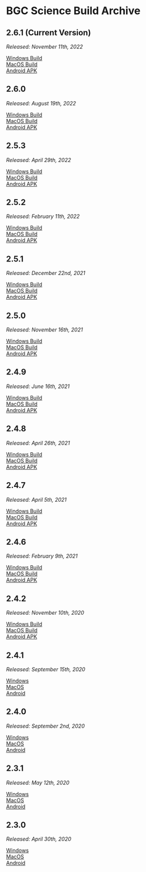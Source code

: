 # BGC Science Build Archive

## 2.6.1 (Current Version)

*Released: November 11th, 2022*

[Windows Build](https://bgcgamefiles.s3.us-east-2.amazonaws.com/PART/Builds/v2.6.1_ReleaseBuilds/BGCScience_2.6.1_22.11.21_WINx64.zip)  
[MacOS Build](https://bgcgamefiles.s3.us-east-2.amazonaws.com/PART/Builds/v2.6.1_ReleaseBuilds/BGCScience_2.6.1_22.11.21_MacOS.dmg)  
[Android APK](https://bgcgamefiles.s3.us-east-2.amazonaws.com/PART/Builds/v2.6.1_ReleaseBuilds/BGCScience_2.6.1_22.11.21_Android.apk)  

## 2.6.0

*Released: August 19th, 2022*

[Windows Build](https://bgcgamefiles.s3.us-east-2.amazonaws.com/PART/Builds/v2.6.0c/BGCScience_2.6.0_WINx64.zip)  
[MacOS Build](https://bgcgamefiles.s3.us-east-2.amazonaws.com/PART/Builds/v2.6.0c/BGCScience_2.6.0_MacOS.dmg)  
[Android APK](https://bgcgamefiles.s3.us-east-2.amazonaws.com/PART/Builds/v2.6.0c/BGCScience_2.6.0_Android.apk)  

## 2.5.3

*Released: April 29th, 2022*

[Windows Build](https://bgcgamefiles.s3.us-east-2.amazonaws.com/PART/Builds/v2.5.3/BGCScience_2.5.3_WINx64.zip)  
[MacOS Build](https://bgcgamefiles.s3.us-east-2.amazonaws.com/PART/Builds/v2.5.3/BGCScience_2.5.3_MacOS.dmg)  
[Android APK](https://bgcgamefiles.s3.us-east-2.amazonaws.com/PART/Builds/v2.5.3/BGCScience_2.5.3_Android.apk)  

## 2.5.2

*Released: February 11th, 2022*

[Windows Build](https://bgcgamefiles.s3.us-east-2.amazonaws.com/PART/Builds/v2.5.2/BGCScience_2.5.2_WINx64.zip)  
[MacOS Build](https://bgcgamefiles.s3.us-east-2.amazonaws.com/PART/Builds/v2.5.2/BGCScience_2.5.2_MacOS.dmg)  
[Android APK](https://bgcgamefiles.s3.us-east-2.amazonaws.com/PART/Builds/v2.5.2/BGCScience_2.5.2_Android.apk)  

## 2.5.1

*Released: December 22nd, 2021*

[Windows Build](https://bgcgamefiles.s3.us-east-2.amazonaws.com/PART/Builds/v2.5.1/BGCScience_2.5.1_WINx64.zip)  
[MacOS Build](https://bgcgamefiles.s3.us-east-2.amazonaws.com/PART/Builds/v2.5.1/BGCScience_2.5.1_MacOS.dmg)  
[Android APK](https://bgcgamefiles.s3.us-east-2.amazonaws.com/PART/Builds/v2.5.1/BGCScience_2.5.1_Android.apk)  

## 2.5.0

*Released: November 16th, 2021*

[Windows Build](https://bgcgamefiles.s3.us-east-2.amazonaws.com/PART/Builds/v2.5.0/BGCScience_2.5.0_WINx64.zip)  
[MacOS Build](https://bgcgamefiles.s3.us-east-2.amazonaws.com/PART/Builds/v2.5.0/BGCScience_2.5.0_MacOS.dmg)  
[Android APK](https://bgcgamefiles.s3.us-east-2.amazonaws.com/PART/Builds/v2.5.0/BGCScience_2.5.0_Android.apk)  

## 2.4.9

*Released: June 16th, 2021*

[Windows Build](https://bgcgamefiles.s3.us-east-2.amazonaws.com/PART/Builds/v2.4.9/BGCScience_2.4.9_WINx64.zip)  
[MacOS Build](https://bgcgamefiles.s3.us-east-2.amazonaws.com/PART/Builds/v2.4.9/BGCScience_2.4.9_MacOS.dmg)  
[Android APK](https://bgcgamefiles.s3.us-east-2.amazonaws.com/PART/Builds/v2.4.9/BGCScience_2.4.9_Android.apk)  

## 2.4.8

*Released: April 26th, 2021*

[Windows Build](https://bgcgamefiles.s3.us-east-2.amazonaws.com/PART/Builds/v2.4.8/BGCScience_2.4.8_WINx64.zip)  
[MacOS Build](https://bgcgamefiles.s3.us-east-2.amazonaws.com/PART/Builds/v2.4.8/BGCScience_2.4.8_MacOS.dmg)  
[Android APK](https://bgcgamefiles.s3.us-east-2.amazonaws.com/PART/Builds/v2.4.8/BGCScience_2.4.8_Android.apk)  

## 2.4.7

*Released: April 5th, 2021*

[Windows Build](https://bgcgamefiles.s3.us-east-2.amazonaws.com/PART/Builds/v2.4.7/BGCScience_2.4.7_WINx64.zip)  
[MacOS Build](https://bgcgamefiles.s3.us-east-2.amazonaws.com/PART/Builds/v2.4.7/BGCScience_2.4.7_MacOS.dmg)  
[Android APK](https://bgcgamefiles.s3.us-east-2.amazonaws.com/PART/Builds/v2.4.7/BGCScience_2.4.7_Android.apk)  

## 2.4.6

*Released: February 9th, 2021*

[Windows Build](https://bgcgamefiles.s3.us-east-2.amazonaws.com/PART/Builds/v2.4.6/BGCScience_2.4.6_WINx64.zip)  
[MacOS Build](https://bgcgamefiles.s3.us-east-2.amazonaws.com/PART/Builds/v2.4.6/BGCScience_2.4.6_MacOS.dmg)  
[Android APK](https://bgcgamefiles.s3.us-east-2.amazonaws.com/PART/Builds/v2.4.6/BGCScience_2.4.6_Android.apk)  

## 2.4.2

*Released: November 10th, 2020*

[Windows Build](https://bgcgamefiles.s3.us-east-2.amazonaws.com/PART/Builds/v2.4.2/BGCScience_2.4.2_WINx64.zip)  
[MacOS Build](https://bgcgamefiles.s3.us-east-2.amazonaws.com/PART/Builds/v2.4.2/BGCScience_2.4.2_MacOS.dmg)  
[Android APK](https://bgcgamefiles.s3.us-east-2.amazonaws.com/PART/Builds/v2.4.2/BGCScience_2.4.2_Android.apk)  

## 2.4.1

*Released: September 15th, 2020*

[Windows](https://bgcgamefiles.s3.us-east-2.amazonaws.com/PART/Builds/v2.4.1/BGCScience_2.4.1_WINx64.zip)  
[MacOS](https://bgcgamefiles.s3.us-east-2.amazonaws.com/PART/Builds/v2.4.1/BGCScience_2.4.1_MacOS.dmg)  
[Android](https://bgcgamefiles.s3.us-east-2.amazonaws.com/PART/Builds/v2.4.1/BGCScience_2.4.1_Android.apk)

## 2.4.0

*Released: September 2nd, 2020*

[Windows](https://bgcgamefiles.s3.us-east-2.amazonaws.com/PART/Builds/BGCScience_2.4.0_WINx64.zip)  
[MacOS](https://bgcgamefiles.s3.us-east-2.amazonaws.com/PART/Builds/BGCScience_2.4.0_MacOS.dmg)  
[Android](https://bgcgamefiles.s3.us-east-2.amazonaws.com/PART/Builds/BGCScience_2.4.0_Android.apk) 

## 2.3.1

*Released: May 12th, 2020*

[Windows](https://bgcgamefiles.s3.us-east-2.amazonaws.com/PART/Builds/BGCScience_2.3.1_WINx64.zip)  
[MacOS](https://bgcgamefiles.s3.us-east-2.amazonaws.com/PART/Builds/BGCScience_2.3.1_MacOS.dmg)  
[Android](https://bgcgamefiles.s3.us-east-2.amazonaws.com/PART/Builds/BGCScience_2.3.1_Android.apk)  

## 2.3.0

*Released: April 30th, 2020*

[Windows](https://bgcgamefiles.s3.us-east-2.amazonaws.com/PART/Builds/BGCScience_2.3.0_WINx64.zip)  
[MacOS](https://bgcgamefiles.s3.us-east-2.amazonaws.com/PART/Builds/BGCScience_2.3.0_MacOS.dmg)  
[Android](https://bgcgamefiles.s3.us-east-2.amazonaws.com/PART/Builds/BGCScience_2.3.0_Android.apk)  
